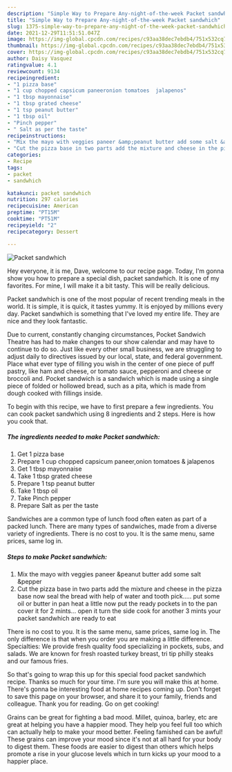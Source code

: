 ```yaml
---
description: "Simple Way to Prepare Any-night-of-the-week Packet sandwhich"
title: "Simple Way to Prepare Any-night-of-the-week Packet sandwhich"
slug: 1375-simple-way-to-prepare-any-night-of-the-week-packet-sandwhich
date: 2021-12-29T11:51:51.047Z
image: https://img-global.cpcdn.com/recipes/c93aa38dec7ebdb4/751x532cq70/packet-sandwhich-recipe-main-photo.jpg
thumbnail: https://img-global.cpcdn.com/recipes/c93aa38dec7ebdb4/751x532cq70/packet-sandwhich-recipe-main-photo.jpg
cover: https://img-global.cpcdn.com/recipes/c93aa38dec7ebdb4/751x532cq70/packet-sandwhich-recipe-main-photo.jpg
author: Daisy Vasquez
ratingvalue: 4.1
reviewcount: 9134
recipeingredient:
- "1 pizza base"
- "1 cup chopped capsicum paneeronion tomatoes  jalapenos"
- "1 tbsp mayonnaise"
- "1 tbsp grated cheese"
- "1 tsp peanut butter"
- "1 tbsp oil"
- "Pinch pepper"
- " Salt as per the taste"
recipeinstructions:
- "Mix the mayo with veggies paneer &amp;peanut butter add some salt &amp;pepper"
- "Cut the pizza base in two parts add the mixture and cheese in the pizza base now seal the bread with help of water and tooth pick..... put some oil or butter in pan heat a little now put the ready pockets in to the pan cover it for 2 mints... open it turn the side cook for another 3 mints your packet sandwhich are ready to eat"
categories:
- Recipe
tags:
- packet
- sandwhich

katakunci: packet sandwhich 
nutrition: 297 calories
recipecuisine: American
preptime: "PT15M"
cooktime: "PT51M"
recipeyield: "2"
recipecategory: Dessert

---
```



![Packet sandwhich](https://img-global.cpcdn.com/recipes/c93aa38dec7ebdb4/751x532cq70/packet-sandwhich-recipe-main-photo.jpg)

Hey everyone, it is me, Dave, welcome to our recipe page. Today, I'm gonna show you how to prepare a special dish, packet sandwhich. It is one of my favorites. For mine, I will make it a bit tasty. This will be really delicious.

Packet sandwhich is one of the most popular of recent trending meals in the world. It is simple, it is quick, it tastes yummy. It is enjoyed by millions every day. Packet sandwhich is something that I've loved my entire life. They are nice and they look fantastic.

Due to current, constantly changing circumstances, Pocket Sandwich Theatre has had to make changes to our show calendar and may have to continue to do so. Just like every other small business, we are struggling to adjust daily to directives issued by our local, state, and federal government. Place what ever type of filling you wish in the center of one piece of puff pastry, like ham and cheese, or tomato sauce, pepperoni and cheese or broccoli and. Pocket sandwich is a sandwich which is made using a single piece of folded or hollowed bread, such as a pita, which is made from dough cooked with fillings inside.


To begin with this recipe, we have to first prepare a few ingredients. You can cook packet sandwhich using 8 ingredients and 2 steps. Here is how you cook that.

<!--inarticleads1-->

##### The ingredients needed to make Packet sandwhich:

1. Get 1 pizza base
1. Prepare 1 cup chopped capsicum paneer,onion tomatoes &amp; jalapenos
1. Get 1 tbsp mayonnaise
1. Take 1 tbsp grated cheese
1. Prepare 1 tsp peanut butter
1. Take 1 tbsp oil
1. Take Pinch pepper
1. Prepare  Salt as per the taste


Sandwiches are a common type of lunch food often eaten as part of a packed lunch. There are many types of sandwiches, made from a diverse variety of ingredients. There is no cost to you. It is the same menu, same prices, same log in. 

<!--inarticleads2-->

##### Steps to make Packet sandwhich:

1. Mix the mayo with veggies paneer &amp;peanut butter add some salt &amp;pepper
1. Cut the pizza base in two parts add the mixture and cheese in the pizza base now seal the bread with help of water and tooth pick..... put some oil or butter in pan heat a little now put the ready pockets in to the pan cover it for 2 mints... open it turn the side cook for another 3 mints your packet sandwhich are ready to eat


There is no cost to you. It is the same menu, same prices, same log in. The only difference is that when you order you are making a little difference. Specialties: We provide fresh quality food specializing in pockets, subs, and salads. We are known for fresh roasted turkey breast, tri tip philly steaks and our famous fries. 

So that's going to wrap this up for this special food packet sandwhich recipe. Thanks so much for your time. I'm sure you will make this at home. There's gonna be interesting food at home recipes coming up. Don't forget to save this page on your browser, and share it to your family, friends and colleague. Thank you for reading. Go on get cooking!

Grains can be great for fighting a bad mood. Millet, quinoa, barley, etc are great at helping you have a happier mood. They help you feel full too which can actually help to make your mood better. Feeling famished can be awful! These grains can improve your mood since it's not at all hard for your body to digest them. These foods are easier to digest than others which helps promote a rise in your glucose levels which in turn kicks up your mood to a happier place.
